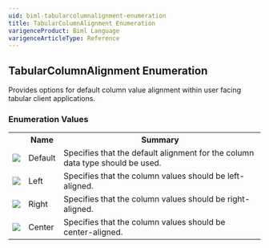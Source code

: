 ```yaml
---
uid: biml-tabularcolumnalignment-enumeration
title: TabularColumnAlignment Enumeration
varigenceProduct: Biml Language
varigenceArticleType: Reference
---
```


## TabularColumnAlignment Enumeration<div class="LanguageSummary"><div class ="SummaryItem">Provides options for default column value alignment within user facing tabular client applications.</div></div><div class="EnumValueGroup">### Enumeration Values<table id="EnumValue" class="MemberList"><tbody><tr><th class="MemberTypeIconColumnHeader">&nbsp;</th><th class="MemberNameColumnHeader">Name</th><th class="MemberSummaryColumnHeader">Summary</th></tr><tr class="cd0"><td align="center" class="MemberTypeIcon"><img src="enumValue.png"></img></td><td class="MemberName">Default</td><td class="MemberSummary"><div class ="SummaryItem">Specifies that the default alignment for the column data type should be used.</div></td></tr><tr class="cd1"><td align="center" class="MemberTypeIcon"><img src="enumValue.png"></img></td><td class="MemberName">Left</td><td class="MemberSummary"><div class ="SummaryItem">Specifies that the column values should be left-aligned.</div></td></tr><tr class="cd0"><td align="center" class="MemberTypeIcon"><img src="enumValue.png"></img></td><td class="MemberName">Right</td><td class="MemberSummary"><div class ="SummaryItem">Specifies that the column values should be right-aligned.</div></td></tr><tr class="cd1"><td align="center" class="MemberTypeIcon"><img src="enumValue.png"></img></td><td class="MemberName">Center</td><td class="MemberSummary"><div class ="SummaryItem">Specifies that the column values should be center-aligned.</div></td></tr></tbody></table></div>